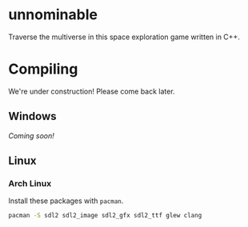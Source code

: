 # unnominable
Traverse the multiverse in this space exploration game written in C++.

# Compiling
We're under construction! Please come back later.
## Windows
*Coming soon!*
## Linux
### Arch Linux
Install these packages with `pacman`.
```sh
pacman -S sdl2 sdl2_image sdl2_gfx sdl2_ttf glew clang
```

